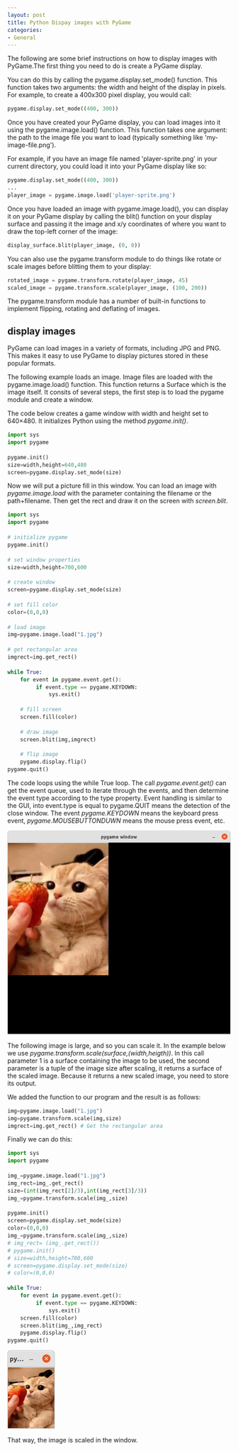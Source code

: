```yaml
---
layout: post
title: Python Dispay images with PyGame 
categories:
- General
---
```


The following are some brief instructions on how to display images with PyGame.The first thing you need to do is create a PyGame display. 

You can do this by calling the pygame.display.set_mode() function. This function takes two arguments: the width and height of the display in pixels. For example, to create a 400x300 pixel display, you would call:

```python
pygame.display.set_mode((400, 300))
```
Once you have created your PyGame display, you can load images into it using the pygame.image.load() function. This function takes one argument: the path to the image file you want to load (typically something like 'my-image-file.png'). 

For example, if you have an image file named 'player-sprite.png' in your current directory, you could load it into your PyGame display like so:

```python
pygame.display.set_mode((400, 300))
...
player_image = pygame.image.load('player-sprite.png')
```
Once you have loaded an image with pygame.image.load(), you can display it on your PyGame display by calling the blit() function on your display surface and passing it the image and x/y coordinates of where you want to draw the top-left corner of the image:

```python
display_surface.blit(player_image, (0, 0))
```

You can also use the pygame.transform module to do things like rotate or scale images before blitting them to your display:

```python
rotated_image = pygame.transform.rotate(player_image, 45)
scaled_image = pygame.transform.scale(player_image, (100, 200))
```
The pygame.transform module has a number of built-in functions to implement flipping, rotating and deflating of images.

## display images

PyGame can load images in a variety of formats, including JPG and PNG. This makes it easy to use PyGame to display pictures stored in these popular formats.

The following example loads an image. Image files are loaded with the pygame.image.load() function. This function returns a Surface which is the image itself. It consits of several steps, the first step is to load the pygame module and create a window.

The code below creates a game window with width and height set to 640×480. It initializes Python using the method *pygame.init()*. 

```python
import sys
import pygame

pygame.init()
size=width,height=640,480
screen=pygame.display.set_mode(size)
```
Now we will put a picture fill in this window. You can load an image with *pygame.image.load* with the parameter containing the filename or the path+filename. Then get the rect and draw it on the screen with *screen.blit*. 

```python
import sys
import pygame

# initialize pygame
pygame.init()	

# set window properties					
size=width,height=700,600 

# create window
screen=pygame.display.set_mode(size)

# set fill color
color=(0,0,0) 	

# load image
img=pygame.image.load("1.jpg")

# get rectangular area
imgrect=img.get_rect()

while True:
    for event in pygame.event.get():
         if event.type == pygame.KEYDOWN:
             sys.exit()

    # fill screen
    screen.fill(color)	
    
    # draw image
    screen.blit(img,imgrect)
    
    # flip image
    pygame.display.flip()		
pygame.quit()
```

The code loops using the while True loop. The call *pygame.event.get()* can get the event queue, used to iterate through the events, and then determine the event type according to the type property. Event handling is similar to the GUI, into event.type is equal to pygame.QUIT means the detection of the close window. The event *pygame.KEYDOWN* means the keyboard press event, *pygame.MOUSEBUTTONDUWN* means the mouse press event, etc.

![pygame load image](/images/pygame-display-image.png)

The following image is large, and so you can scale it. In the example below we use *pygame.transform.scale(surface,(width,heigth))*. In this call parameter 1 is a surface containing the image to be used, the second parameter is a tuple of the image size after scaling, it returns a surface of the scaled image. Because it returns a new scaled image, you need to store its output.

We added the function to our program and the result is as follows:

```python
img=pygame.image.load("1.jpg")
img=pygame.transform.scale(img,size)
imgrect=img.get_rect() # Get the rectangular area
```

Finally we can do this:

```python
import sys
import pygame

img_=pygame.image.load("1.jpg")
img_rect=img_.get_rect()
size=(int(img_rect[2]/3),int(img_rect[3]/3))
img_=pygame.transform.scale(img_,size)

pygame.init()
screen=pygame.display.set_mode(size)
color=(0,0,0)
img_=pygame.transform.scale(img_,size)
# img_rect= (img_.get_rect())
# pygame.init()
# size=width,height=700,600
# screen=pygame.display.set_mode(size)
# color=(0,0,0)

while True:
    for event in pygame.event.get():
         if event.type == pygame.KEYDOWN:
             sys.exit()
    screen.fill(color)
    screen.blit(img_,img_rect)
    pygame.display.flip()
pygame.quit()
```

![pygame scale image](/images/pygame-scale-image.png)

That way, the image is scaled in the window.

